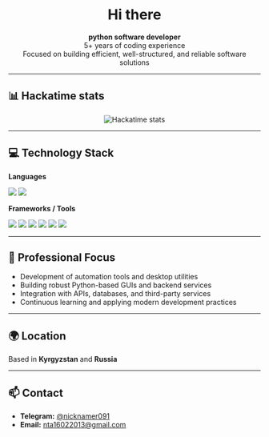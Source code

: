 <h1 align="center">Hi there</h1>

<p align="center">
  <strong>python software developer</strong><br> 5+ years of coding experience <br> 
  Focused on building efficient, well-structured, and reliable software solutions
</p>

---

## 📊 Hackatime stats

<p align="center">
  <img
    src="https://github-readme-stats.hackclub.dev/api/wakatime?username=12717&api_domain=hackatime.hackclub.com&theme=darcula&custom_title=Hackatime+Statistics&layout=compact&cache_seconds=0&langs_count=7"
    alt="Hackatime stats"
  />
</p>

---

## 💻 Technology Stack

**Languages**  
<p>
  <img src="https://img.shields.io/badge/Python-3776AB?style=flat&logo=python&logoColor=white" />
  <img src="https://img.shields.io/badge/Dart-0175C2?style=flat&logo=dart&logoColor=white" />
</p>

**Frameworks / Tools**  
<p>
  <img src="https://img.shields.io/badge/Firebase-FFCA28?style=flat&logo=firebase&logoColor=black" />
  <img src="https://img.shields.io/badge/Supabase-3ECF8E?style=flat&logo=supabase&logoColor=white" />
  <img src="https://img.shields.io/badge/FastAPI-005571?style=flat&logo=fastapi&logoColor=white" />
  <img src="https://img.shields.io/badge/pynput-3B77B5?style=flat&logo=python&logoColor=white" />
  <img src="https://img.shields.io/badge/win32gui-Windows?style=flat" />
  <img src="https://img.shields.io/badge/Textual-303030?style=flat" />
</p>

---

## 📄 Professional Focus

- Development of automation tools and desktop utilities  
- Building robust Python-based GUIs and backend services  
- Integration with APIs, databases, and third-party services  
- Continuous learning and applying modern development practices  

---

## 🌍 Location
Based in **Kyrgyzstan** and **Russia**

---

## 📫 Contact

- **Telegram:** [@nicknamer091](https://t.me/nicknamer091)  
- **Email:** nta16022013@gmail.com
